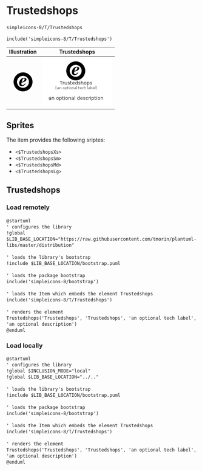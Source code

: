 # Trustedshops


```text
simpleicons-8/T/Trustedshops
```

```text
include('simpleicons-8/T/Trustedshops')
```



| Illustration | Trustedshops |
| :---: | :---: |
| ![illustration for Illustration](../../simpleicons-8/T/Trustedshops.png) | ![illustration for Trustedshops](../../simpleicons-8/T/Trustedshops.Local.png) |



## Sprites
The item provides the following sriptes:

- `<$TrustedshopsXs>`
- `<$TrustedshopsSm>`
- `<$TrustedshopsMd>`
- `<$TrustedshopsLg>`





## Trustedshops

### Load remotely
```plantuml
@startuml
' configures the library
!global $LIB_BASE_LOCATION="https://raw.githubusercontent.com/tmorin/plantuml-libs/master/distribution"

' loads the library's bootstrap
!include $LIB_BASE_LOCATION/bootstrap.puml

' loads the package bootstrap
include('simpleicons-8/bootstrap')

' loads the Item which embeds the element Trustedshops
include('simpleicons-8/T/Trustedshops')

' renders the element
Trustedshops('Trustedshops', 'Trustedshops', 'an optional tech label', 'an optional description')
@enduml
```

### Load locally
```plantuml
@startuml
' configures the library
!global $INCLUSION_MODE="local"
!global $LIB_BASE_LOCATION="../.."

' loads the library's bootstrap
!include $LIB_BASE_LOCATION/bootstrap.puml

' loads the package bootstrap
include('simpleicons-8/bootstrap')

' loads the Item which embeds the element Trustedshops
include('simpleicons-8/T/Trustedshops')

' renders the element
Trustedshops('Trustedshops', 'Trustedshops', 'an optional tech label', 'an optional description')
@enduml
```

